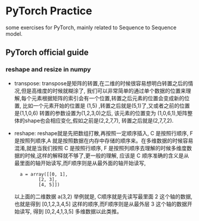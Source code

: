 # PyTorch Practice
some exercises for PyTorch, mainly related to Sequence to Sequence model.


## PyTorch official guide

### reshape and resize in numpy

- transpose: transpose是矩阵的转置,在二维的时候很容易想明白转置之后的情况,但是高维度的时候就糊涂了,
    我们可以非常简单的通过单个数据的位置来理解,每个元素根据矩阵的索引会有一个位置,转置之后元素的位置会变成新的位置,
    比如一个元素开始的位置是 (1,5) ,转置之后就是(5,1)了,又或者之前的位置是(1,1,0,6) 转置的参数设置为(1,2,3,0)之后,
    该元素的位置变为 (1,0,6,1),矩阵整体的shape也会相应变化,假如之前是(2,2,7,7),
    转置之后就是(2,7,7,2).

- reshape: reshape就是先把数组打散,再按照一定顺序插入, C 是按照行顺序, 
    F 是按照列顺序,A 就是按照数据在内存中存储的顺序来。在多维数据的时候容易混淆,就是当我们按照 C 是按照行顺序, 
    F 是按照列顺序去理解的时候多维度数据的时候,这样的解释就不够了,更一般的理解,
    应该是 C 顺序准确的含义是从最里面的轴开始读写,而F顺序则是从最外面的轴开始读写,
    
        a = array([[0, 1],
               [2, 3],
               [4, 5]])
               
    以上面的二维数据 a(3,2) 举例就是,
    C顺序就是先读写最里面 2 这个轴的数据,也就是得到 [0,1,2,3,4,5] 这样的顺序,而F顺序则是从最外层 3 这个轴的数据开始读写,
    得到 [0,2,4,1,3,5] 多维数据以此类推。
   